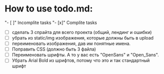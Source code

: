 # How to use todo.md:
"- [ ]" Incomplite tasks
"- [x]" Complite tasks

- [ ] сделать 3 спрайта для всего проекта (общий, лендинг и ошибки)
- [ ] убрать из static/img изображения, которые должны быть в upload
- [ ] переименовать изображения, дав им понятные имена.
- [ ] Поправить CSS (должно быть 3 файла) 
- [ ] Переименовать шрифты. А то у вас есть "OpenSans" и "Open_Sans".
- [ ] Убрать Arial Bold из шрифтов, потому что это и так стандартный шрифт
